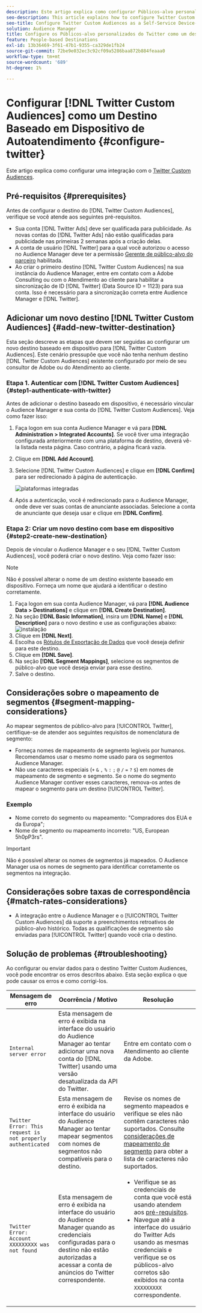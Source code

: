 ```yaml
---
description: Este artigo explica como configurar Públicos-alvo personalizados do Twitter para integrações novas e existentes.
seo-description: This article explains how to configure Twitter Custom Audiences for both new and existing integrations.
seo-title: Configure Twitter Custom Audiences as a Self-Service Device-Based Destination
solution: Audience Manager
title: Configure os Públicos-alvo personalizados do Twitter como um destino autoatendido com base em dispositivo
feature: People-based Destinations
exl-id: 13b36469-3f61-47b1-9355-ca329de1fb24
source-git-commit: 72be9e032ec3c92cf09a5286baa872b884feaaa0
workflow-type: tm+mt
source-wordcount: '689'
ht-degree: 1%

---
```


# Configurar [!DNL Twitter Custom Audiences] como um Destino Baseado em Dispositivo de Autoatendimento {#configure-twitter}

Este artigo explica como configurar uma integração com o [Twitter Custom Audiences](https://business.twitter.com/en/help/campaign-setup/campaign-targeting/custom-audiences.html).

## Pré-requisitos {#prerequisites}

Antes de configurar o destino do [!DNL Twitter Custom Audiences], verifique se você atende aos seguintes pré-requisitos.

* Sua conta [!DNL Twitter Ads] deve ser qualificada para publicidade. As novas contas do [!DNL Twitter Ads] não estão qualificadas para publicidade nas primeiras 2 semanas após a criação delas.
* A conta de usuário [!DNL Twitter] para a qual você autorizou o acesso no Audience Manager deve ter a permissão [Gerente de público-alvo do parceiro](https://business.twitter.com/en/help/troubleshooting/multi-user-login-faq.html#accesslevels) habilitada.
* Ao criar o primeiro destino [!DNL Twitter Custom Audiences] na sua instância do Audience Manager, entre em contato com a Adobe Consulting ou com o Atendimento ao cliente para habilitar a sincronização de ID [!DNL Twitter] (Data Source ID = 1123) para sua conta. Isso é necessário para a sincronização correta entre Audience Manager e [!DNL Twitter].

## Adicionar um novo destino [!DNL Twitter Custom Audiences] {#add-new-twitter-destination}

Esta seção descreve as etapas que devem ser seguidas ao configurar um novo destino baseado em dispositivo para [!DNL Twitter Custom Audiences]. Este cenário pressupõe que você não tenha nenhum destino [!DNL Twitter Custom Audiences] existente configurado por meio de seu consultor de Adobe ou do Atendimento ao cliente.

### Etapa 1. Autenticar com [!DNL Twitter Custom Audiences] {#step1-authenticate-with-twitter}

Antes de adicionar o destino baseado em dispositivo, é necessário vincular o Audience Manager e sua conta do [!DNL Twitter Custom Audiences]. Veja como fazer isso:

1. Faça logon em sua conta Audience Manager e vá para **[!DNL Administration > Integrated Accounts]**. Se você tiver uma integração configurada anteriormente com uma plataforma de destino, deverá vê-la listada nesta página. Caso contrário, a página ficará vazia.
1. Clique em **[!DNL Add Account]**.
1. Selecione [!DNL Twitter Custom Audiences] e clique em **[!DNL Confirm]** para ser redirecionado à página de autenticação.

   ![plataformas integradas](assets/dbd-integrated-platforms.png)

1. Após a autenticação, você é redirecionado para o Audience Manager, onde deve ver suas contas de anunciante associadas. Selecione a conta de anunciante que deseja usar e clique em **[!DNL Confirm]**.

### Etapa 2: Criar um novo destino com base em dispositivo {#step2-create-new-destination}

Depois de vincular o Audience Manager e o seu [!DNL Twitter Custom Audiences], você poderá criar o novo destino. Veja como fazer isso:

>[!NOTE]
>
>Não é possível alterar o nome de um destino existente baseado em dispositivo. Forneça um nome que ajudará a identificar o destino corretamente.

1. Faça logon em sua conta Audience Manager, vá para **[!DNL Audience Data > Destinations]** e clique em **[!DNL Create Destination]**.
1. Na seção **[!DNL Basic Information]**, insira um **[!DNL Name]** e **[!DNL Description]** para o novo destino e use as configurações abaixo: ![instalação](assets/dbd-new-basic.png)
1. Clique em **[!DNL Next]**.
1. Escolha os [Rótulos de Exportação de Dados](/help/using/features/data-export-controls.md#controls-labels) que você deseja definir para este destino.
1. Clique em **[!DNL Save]**.
1. Na seção **[!DNL Segment Mappings]**, selecione os segmentos de público-alvo que você deseja enviar para esse destino.
1. Salve o destino.

## Considerações sobre o mapeamento de segmentos {#segment-mapping-considerations}

Ao mapear segmentos de público-alvo para [!UICONTROL Twitter], certifique-se de atender aos seguintes requisitos de nomenclatura de segmento:

* Forneça nomes de mapeamento de segmento legíveis por humanos. Recomendamos usar o mesmo nome usado para os segmentos Audience Manager.
* Não use caracteres especiais (`+` `&` `,` `%` `:` `;` `@` `/` `=` `?` `$`) em nomes de mapeamento de segmento e segmento. Se o nome do segmento Audience Manager contiver esses caracteres, remova-os antes de mapear o segmento para um destino [!UICONTROL Twitter].

### Exemplo

* Nome correto do segmento ou mapeamento: &quot;Compradores dos EUA e da Europa&quot;;
* Nome de segmento ou mapeamento incorreto: &quot;US, European 5h0pP3rs&quot;.

>[!IMPORTANT]
>
>Não é possível alterar os nomes de segmentos já mapeados. O Audience Manager usa os nomes de segmento para identificar corretamente os segmentos na integração.

## Considerações sobre taxas de correspondência {#match-rates-considerations}

* A integração entre o Audience Manager e o [!UICONTROL Twitter Custom Audiences] dá suporte a preenchimentos retroativos de público-alvo histórico. Todas as qualificações de segmento são enviadas para [!UICONTROL Twitter] quando você cria o destino.

## Solução de problemas {#troubleshooting}

Ao configurar ou enviar dados para o destino Twitter Custom Audiences, você pode encontrar os erros descritos abaixo. Esta seção explica o que pode causar os erros e como corrigi-los.

| Mensagem de erro | Ocorrência / Motivo | Resolução |
|---|---|---|
| `Internal server error` | Esta mensagem de erro é exibida na interface do usuário do Audience Manager ao tentar adicionar uma nova conta do [!DNL Twitter] usando uma versão desatualizada da API do Twitter. | Entre em contato com o Atendimento ao cliente da Adobe. |
| `Twitter Error: This request is not properly authenticated` | Esta mensagem de erro é exibida na interface do usuário do Audience Manager ao tentar mapear segmentos com nomes de segmentos não compatíveis para o destino. | Revise os nomes de segmento mapeados e verifique se eles não contêm caracteres não suportados. Consulte [considerações de mapeamento de segmento](#segment-mapping-considerations) para obter a lista de caracteres não suportados. |
| `Twitter Error: Account XXXXXXXXX was not found` | Esta mensagem de erro é exibida na interface do usuário do Audience Manager quando as credenciais configuradas para o destino não estão autorizadas a acessar a conta de anúncios do Twitter correspondente. | <ul><li>Verifique se as credenciais de conta que você está usando atendem aos [pré-requisitos](#prerequisites).</li><li>Navegue até a interface do usuário do Twitter Ads usando as mesmas credenciais e verifique se os públicos-alvo corretos são exibidos na conta `XXXXXXXXX` correspondente. </li></ul> |